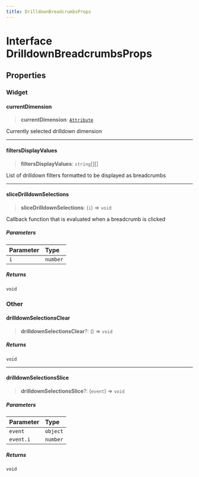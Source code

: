 ```yaml
---
title: DrilldownBreadcrumbsProps
---
```


# Interface DrilldownBreadcrumbsProps

## Properties

### Widget

#### currentDimension

> **currentDimension**: [`Attribute`](../../sdk-data/interfaces/interface.Attribute.md)

Currently selected drilldown dimension

***

#### filtersDisplayValues

> **filtersDisplayValues**: `string`[][]

List of drilldown filters formatted to be displayed as breadcrumbs

***

#### sliceDrilldownSelections

> **sliceDrilldownSelections**: (`i`) => `void`

Callback function that is evaluated when a breadcrumb is clicked

##### Parameters

| Parameter | Type |
| :------ | :------ |
| `i` | `number` |

##### Returns

`void`

### Other

#### drilldownSelectionsClear

> **drilldownSelectionsClear**?: () => `void`

##### Returns

`void`

***

#### drilldownSelectionsSlice

> **drilldownSelectionsSlice**?: (`event`) => `void`

##### Parameters

| Parameter | Type |
| :------ | :------ |
| `event` | `object` |
| `event.i` | `number` |

##### Returns

`void`
